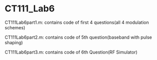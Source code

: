 # CT111_Lab6
CT111Lab6part1.m:  contains code of first 4 questions(all 4 modulation schemes)

CT111Lab6part2.m:  contains code of 5th question(baseband with pulse shaping)

CT111Lab6part3.m:  contains code of 6th Question(RF Simulator)
